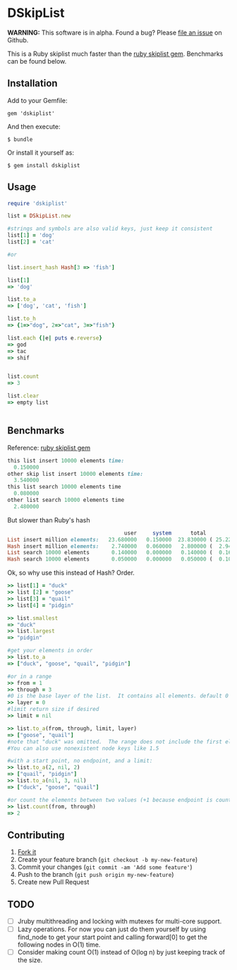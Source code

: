 # DSkipList

**WARNING:** This software is in alpha. Found a bug? Please [file an issue](https://github.com/light24bulbs/dynamic-skiplist/issues) on Github.

This is a Ruby skiplist much faster than the [ruby skiplist gem](https://github.com/metanest/ruby-skiplist). Benchmarks can be found below.

## Installation

Add to your Gemfile:

    gem 'dskiplist'

And then execute:

    $ bundle

Or install it yourself as:

    $ gem install dskiplist

## Usage

``` ruby
require 'dskiplist'

list = DSkipList.new

#strings and symbols are also valid keys, just keep it consistent
list[1] = 'dog'
list[2] = 'cat'

#or

list.insert_hash Hash[3 => 'fish']

list[1]
=> 'dog'

list.to_a 
=> ['dog', 'cat', 'fish']

list.to_h
=> {1=>"dog", 2=>"cat", 3=>"fish"}

list.each {|e| puts e.reverse}
=> god
=> tac
=> shif


list.count
=> 3

list.clear
=> empty list



```

## Benchmarks
Reference: [ruby skiplist gem](https://github.com/metanest/ruby-skiplist)

```ruby
this list insert 10000 elements time: 
  0.150000
other skip list insert 10000 elements time: 
  3.540000
this list search 10000 elements time
  0.080000
other list search 10000 elements time
  2.480000
```
But slower than Ruby's hash
```ruby 
                                     user     system      total        real
List insert million elements:   23.680000   0.150000  23.830000 ( 25.223663)
Hash insert million elements:    2.740000   0.060000   2.800000 (  2.949170)
List search 10000 elements       0.140000   0.000000   0.140000 (  0.169945)
Hash search 10000 elements       0.050000   0.000000   0.050000 (  0.104777)

```

Ok, so why use this instead of Hash? Order.
```ruby
>> list[1] = "duck"
>> list [2] = "goose"
>> list[3] = "quail"
>> list[4] = "pidgin"

>> list.smallest
=> "duck"
>> list.largest
=> "pidgin"

#get your elements in order
>> list.to_a
=> ["duck", "goose", "quail", "pidgin"]

#or in a range
>> from = 1
>> through = 3
#0 is the base layer of the list.  It contains all elements. default 0
>> layer = 0
#limit return size if desired
>> limit = nil

>> list.to_a(from, through, limit, layer)
=> ["goose", "quail"]
#note that "duck" was omitted.  The range does not include the first element.  
#You can also use nonexistent node keys like 1.5

#with a start point, no endpoint, and a limit:
>> list.to_a(2, nil, 2)
=> ["quail", "pidgin"]
>> list.to_a(nil, 3, nil)
=> ["duck", "goose", "quail"]

#or count the elements between two values (+1 because endpoint is counted) from 1 to 3
>> list.count(from, through)
=> 2

```

## Contributing

1. [Fork it](https://github.com/light24bulbs/dynamic-skiplist/fork)
2. Create your feature branch (`git checkout -b my-new-feature`)
3. Commit your changes (`git commit -am 'Add some feature'`)
4. Push to the branch (`git push origin my-new-feature`)
5. Create new Pull Request

## TODO
- [ ] Jruby multithreading and locking with mutexes for multi-core support.
- [ ] Lazy operations.  For now you can just do them yourself by using find_node to get your start point and calling forward[0] to get the following nodes in O(1) time.
- [ ] Consider making count O(1) instead of O(log n) by just keeping track of the size.
